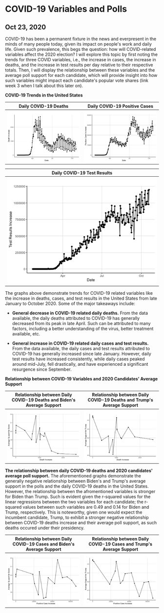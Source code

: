 # COVID-19 Variables and Polls
## Oct 23, 2020

COVID-19 has been a permanent fixture in the news and everpresent in the minds of many people today, given its impact on people's work and daily life. Given such prevalence, this begs the question: how will COVID-related variables affect the 2020 election? I will explore this topic by first noting the trends for three COVID variables, i.e., the increase in cases, the increase in deaths, and the increase in test results per day relative to their respective totals. Then, I will display the relationship between these variables and the average poll support for each candidate, which will provide insight into how such variables might impact each candidate's popular vote shares (link week 3 when I talk about this later on).

**COVID-19 Trends in the United States**

Daily COVID-19 Deaths |  Daily COVID-19 Positive Cases 
:-------------------------:|:-------------------------:
![](Shocks1.png)|![](Shocks2.png)

| Daily COVID-19 Test Results |
|:-:|
| ![](Shocks3.png)  |

The graphs above demonstrate trends for COVID-19 related variables like the increase in deaths, cases, and test results in the United States from late January to October 2020. Some of the major takeaways include:

* **General decrease in COVID-19 related daily deaths.** From the data available, the daily deaths attributed to COVID-19 has generally decreased from its peak in late April. Such can be attributed to many factors, including a better understanding of the virus, better treatment available, etc.  

* **General increase in COVID-19 related daily cases and test results.** From the data available, the daily cases and test results attributed to COVID-19 has generally increased since late January. However, daily test results have increased consistently, while daily cases peaked around mid-July, fell drastically, and have experienced a significant resurgence since September. 

**Relationship between COVID-19 Variables and 2020 Candidates' Average Support**

Relationship between Daily COVID-19 Deaths and Biden's Average Support  |  Relationship between Daily COVID-19 Deaths and Trump's Average Support 
:-------------------------:|:-------------------------:
![](Shocks4.png)|![](Shocks5.png)

**The relationship between daily COVID-19 deaths and 2020 candidates' average poll support.** The aforementioned graphs demonstrate the generally negative relationship between Biden's and Trump's average support in the polls and the daily COVID-19 deaths in the United States. However, the relationship between the afromentioned variables is stronger for Biden than Trump. Such is evident given the r-squared values for the linear regressions between the two variables for each candidate; the r-squared values between such variables are 0.49 and 0.14 for Biden and Trump, respectively. This is noteworthy, given one would expect the incumbent candidate, Trump, to exhibit a stronger negative relationship between COVID-19 deaths increase and their average poll support, as such deaths occured under their presidency.

Relationship between Daily COVID-19 Cases and Biden's Average Support  |  Relationship between Daily COVID-19 Cases and Trump's Average Support 
:-------------------------:|:-------------------------:
![](Shocks6.png)|![](Shocks7.png)






